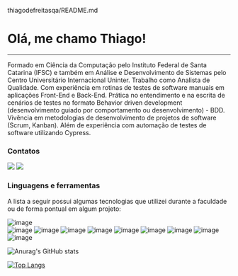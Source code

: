 thiagodefreitasqa/README.md
# Olá, me chamo Thiago!
___

Formado em Ciência da Computação pelo Instituto Federal de Santa Catarina (IFSC) e também em Análise e Desenvolvimento de Sistemas pelo Centro Universitário Internacional Uninter. Trabalho como Analista de Qualidade.  Com experiência em rotinas de testes de software manuais em aplicações Front-End e Back-End. Prática no entendimento e na escrita de cenários de testes no formato Behavior driven development (desenvolvimento guiado por comportamento ou desenvolvimento) - BDD. Vivência em metodologias de desenvolvimento de projetos de software (Scrum, Kanban). Além de experiência com automação de testes de software utilizando Cypress.


### Contatos

<p align="center">

<a href="https://www.linkedin.com/in/thiagodefreitasqa/" target="_blank"><img src="https://img.shields.io/badge/LinkedIn-0077B5?style=for-the-badge&logo=linkedin&logoColor=white"></a> <a href="https://www.instagram.com/thiagogarciafreitas/" target="_blank"><img src="https://img.shields.io/badge/Instagram-E4405F?style=for-the-badge&logo=instagram&logoColor=white"></a>
</p>

### Linguagens e ferramentas

A lista a seguir possui algumas tecnologias que utilizei durante a faculdade ou de forma pontual em algum projeto:

<p align="center">

![image](https://img.shields.io/badge/VSCode-430098?style=for-the-badge&logo=heroku&logoColor=white)  
![image](https://img.shields.io/badge/C-00599C?style=for-the-badge&logo=c&logoColor=white)
![image](https://img.shields.io/badge/Java-ED8B00?style=for-the-badge&logo=java&logoColor=white)
![image](https://img.shields.io/badge/PHP-777BB4?style=for-the-badge&logo=php&logoColor=white) 
![image](https://img.shields.io/badge/JavaScript-323330?style=for-the-badge&logo=javascript&logoColor=F7DF1E) 
![image](https://img.shields.io/badge/Laravel-FF2D20?style=for-the-badge&logo=laravel&logoColor=white)
![image](https://img.shields.io/badge/Bootstrap-563D7C?style=for-the-badge&logo=bootstrap&logoColor=white)
![image](https://img.shields.io/badge/MySQL-00000F?style=for-the-badge&logo=mysql&logoColor=white)
![image](https://img.shields.io/badge/MongoDB-4EA94B?style=for-the-badge&logo=mongodb&logoColor=white)
![image](https://img.shields.io/badge/Cypress-430098?style=for-the-badge&logo=heroku&logoColor=white)
  
![Anurag's GitHub stats](https://github-readme-stats.vercel.app/api?username=garciafreitas&theme=graywhite&count_private=true&hide=contribs&hide_border=true)

[![Top Langs](https://github-readme-stats.vercel.app/api/top-langs/?username=thiagodefreitasqa&layout=compact&hide=html,css,JavaScript,Batchfile,ApacheConf)](https://github.com/thiagodefreitasqa)
